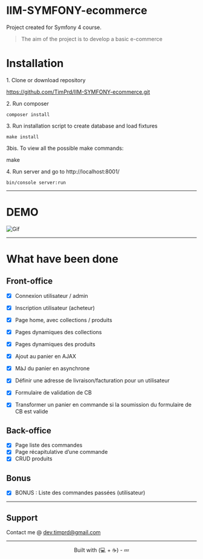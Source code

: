# IIM-SYMFONY-ecommerce

Project created for Symfony 4 course.
> The aim of the project is to develop a basic e-commerce

Installation
========================

1. Clone or download repository

   https://github.com/TimPrd/IIM-SYMFONY-ecommerce.git

2. Run composer

	composer install

3. Run installation script to create database and load fixtures

	make install

3bis. To view all the possible make commands: 
  
  make

4. Run server and go to http://localhost:8001/

    bin/console server:run

-----

DEMO
========================

![Gif](https://thumbs.gfycat.com/ColorfulFrailIndianpangolin-size_restricted.gif)

-----

What have been done
=========================

## Front-office 

- [x] Connexion utilisateur / admin
- [x] Inscription utilisateur (acheteur)
- [x] Page home, avec collections / produits
- [x] Pages dynamiques des collections
- [x] Pages dynamiques des produits
- [x] Ajout au panier en AJAX
- [x] MàJ du panier en asynchrone
- [x] Définir une adresse de livraison/facturation pour un utilisateur
- [x] Formulaire de validation de CB 
- [x] Transformer un panier en commande si la soumission du formulaire de CB est valide


## Back-office 

- [x] Page liste des commandes
- [x] Page récapitulative d’une commande
- [x] CRUD produits

## Bonus

- [x] BONUS : Liste des commandes passées (utilisateur)

---

## Support

Contact me @ <dev.timprd@gmail.com>

---


<p align="center">
Built with (💻 + ☕) - 💤  
</p>
